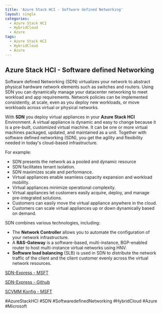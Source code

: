 ```yaml
---
title: 'Azure Stack HCI - Software defined Networking'
layout: single
categories:
  - Azure Stack HCI
  - HybridCloud
  - Azure
tags:
  - Azure Stack HCI
  - HybridCloud
  - Azure
---
```


## **Azure Stack HCI  - Software defined Networking**

Software defined Networking (SDN) virtualizes your network to abstract physical hardware network elements such as switches and routers. Using SDN you can dynamically manage your datacenter networking to meet workload and app requirements. Network policies can be implemented consistently, at scale, even as you deploy new workloads, or move workloads across virtual or physical networks.

With **SDN** you deploy virtual appliances in your **Azure Stack HCI** Environment. A virtual appliance is dynamic and easy to change because it is a pre-built, customized virtual machine. It can be one or more virtual machines packaged, updated, and maintained as a unit. Together with software defined networking (SDN), you get the agility and flexibility needed in today's cloud-based infrastructure. 

For example:
- SDN presents the network as a pooled and dynamic resource
- SDN facilitates tenant isolation.
- SDN maximizes scale and performance.
- Virtual appliances enable seamless capacity expansion and workload mobility.
- Virtual appliances minimize operational complexity.
- Virtual appliances let customers easily acquire, deploy, and manage pre-integrated solutions.
- Customers can easily move the virtual appliance anywhere in the cloud.
- Customers can scale virtual appliances up or down dynamically based on demand.

SDN combines various technologies, including:
- The **Network Controller** allows you to automate the configuration of your network infrastructure.
- A **RAS-Gateway** is a software-based, multi-instance, BGP-enabled router to host multi-instance virtual networks using HNV.
- **Software load balancing** (SLB) is used in SDN to distribute the network traffic of the client and the client customer evenly across the virtual network resources. 

[SDN-Express - MSFT](https://lnkd.in/deeBaAz7)

[SDN-Express - Github](https://lnkd.in/d7ffG8_2)

[SCVMM Konfig - MSFT](https://lnkd.in/dR66egYy)

#AzureStackHCI
#SDN
#SoftwaredefinedNetworking
#HybridCloud
#Azure
#Microsoft
